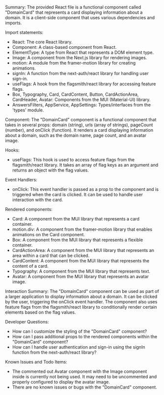Summary:
The provided React file is a functional component called "DomainCard" that represents a card displaying information about a domain. It is a client-side component that uses various dependencies and imports.

Import statements:
- React: The core React library.
- Component: A class-based component from React.
- ElementType: A type from React that represents a DOM element type.
- Image: A component from the Next.js library for rendering images.
- motion: A module from the framer-motion library for creating animations.
- signIn: A function from the next-auth/react library for handling user sign-in.
- useFlags: A hook from the flagsmith/react library for accessing feature flags.
- Box, Typography, Card, CardContent, Button, CardActionArea, CardHeader, Avatar: Components from the MUI (Material-UI) library.
- AnswersFilters, AppService, AppSettings: Types/interfaces from the 'types' module.

Component:
The "DomainCard" component is a functional component that takes in several props: domain (string), urls (array of strings), pageCount (number), and onClick (function). It renders a card displaying information about a domain, such as the domain name, page count, and an avatar image.

Hooks:
- useFlags: This hook is used to access feature flags from the flagsmith/react library. It takes an array of flag keys as an argument and returns an object with the flag values.

Event Handlers:
- onClick: This event handler is passed as a prop to the component and is triggered when the card is clicked. It can be used to handle user interaction with the card.

Rendered components:
- Card: A component from the MUI library that represents a card container.
- motion.div: A component from the framer-motion library that enables animations on the Card component.
- Box: A component from the MUI library that represents a flexible container.
- CardActionArea: A component from the MUI library that represents an area within a card that can be clicked.
- CardContent: A component from the MUI library that represents the content of a card.
- Typography: A component from the MUI library that represents text.
- Avatar: A component from the MUI library that represents an avatar image.

Interaction Summary:
The "DomainCard" component can be used as part of a larger application to display information about a domain. It can be clicked by the user, triggering the onClick event handler. The component also uses feature flags from the flagsmith/react library to conditionally render certain elements based on the flag values.

Developer Questions:
- How can I customize the styling of the "DomainCard" component?
- How can I pass additional props to the rendered components within the "DomainCard" component?
- How can I handle user authentication and sign-in using the signIn function from the next-auth/react library?

Known Issues and Todo Items:
- The commented out Avatar component with the Image component inside is currently not being used. It may need to be uncommented and properly configured to display the avatar image.
- There are no known issues or bugs with the "DomainCard" component.